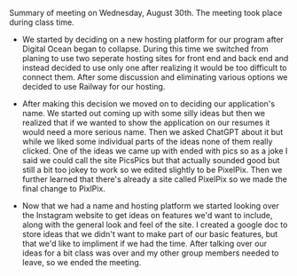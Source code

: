 Summary of meeting on Wednesday, August 30th. The meeting took place during class time.

- We started by deciding on a new hosting platform for our program after Digital Ocean began to collapse. During this time we switched from planing to use two seperate hosting sites for front end and back end and instead decided to use only one after realizing it would be too difficult to connect them. After some discussion and eliminating various options we decided to use Railway for our hosting.

- After making this decision we moved on to deciding our application's name. We started out coming up with some silly ideas but then we realized that if we wanted to show the application on our resumes it would need a more serious name. Then we asked ChatGPT about it but while we liked some individual parts of the ideas none of them really clicked. One of the ideas we came up with ended with pics so as a joke I said we could call the site PicsPics but that actually sounded good but still a bit too jokey to work so we edited slightly to be PixelPix. Then we further learned that there's already a site called PixelPix so we made the final change to PixlPix.

- Now that we had a name and hosting platform we started looking over the Instagram website to get ideas on features we'd want to include, along with the general look and feel of the site. I created a google doc to store ideas that we didn't want to make part of our basic features, but that we'd like to impliment if we had the time. After talking over our ideas for a bit class was over and my other group members needed to leave, so we ended the meeting.
